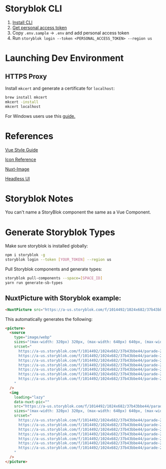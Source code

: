 # Storyblok CLI
1. [Install CLI](https://github.com/storyblok/storyblok-cli)
2. [Get personal access token](https://app.storyblok.com/#/me/account?tab=token)
3. Copy `.env.sample` -> `.env` and add personal access token
4. Run `storyblok login --token <PERSONAL_ACCESS_TOKEN> --region us`

# Launching Dev Environment

## HTTPS Proxy

Install `mkcert` and generate a certificate for `localhost`:

```bash
brew install mkcert
mkcert -install
mkcert localhost
```

For Windows users use this [guide.](https://www.storyblok.com/faq/setup-dev-server-https-windows)

# References

[Vue Style Guide](https://vuejs.org/style-guide/)

[Icon Reference](https://icon-sets.iconify.design/)

[Nuxt-Image](https://image.nuxtjs.org/components/nuxt-img)

[Headless UI](https://headlessui.com/)

# Storyblok Notes

You can't name a StoryBlok component the same as a Vue Component.

# Generate Storyblok Types

Make sure storyblok is installed globally:

```bash
npm i storyblok -g
storyblok login --token [YOUR_TOKEN] --region us
```

Pull Storyblok components and generate types:

```bash
storyblok pull-components --space=[SPACE_ID]
yarn run generate-sb-types
```

## NuxtPicture with Storyblok example:

```html
<NuxtPicture src="https://a-us.storyblok.com/f/1014492/1024x682/37b43bbe44/parade-2021-rear-view.webp" loading="lazy" />
```

This automatically generates the following:

```html
<picture>
  <source
    type="image/webp"
    sizes="(max-width: 320px) 320px, (max-width: 640px) 640px, (max-width: 768px) 768px, (max-width: 1024px) 1024px, (max-width: 1280px) 1280px, (max-width: 1536px) 1536px, 1536px"
    srcset="
      https://a-us.storyblok.com/f/1014492/1024x682/37b43bbe44/parade-2021-rear-view.webp/m/320x0/filters:format(webp)   320w,
      https://a-us.storyblok.com/f/1014492/1024x682/37b43bbe44/parade-2021-rear-view.webp/m/640x0/filters:format(webp)   640w,
      https://a-us.storyblok.com/f/1014492/1024x682/37b43bbe44/parade-2021-rear-view.webp/m/768x0/filters:format(webp)   768w,
      https://a-us.storyblok.com/f/1014492/1024x682/37b43bbe44/parade-2021-rear-view.webp/m/1024x0/filters:format(webp) 1024w,
      https://a-us.storyblok.com/f/1014492/1024x682/37b43bbe44/parade-2021-rear-view.webp/m/1280x0/filters:format(webp) 1280w,
      https://a-us.storyblok.com/f/1014492/1024x682/37b43bbe44/parade-2021-rear-view.webp/m/1536x0/filters:format(webp) 1536w,
      https://a-us.storyblok.com/f/1014492/1024x682/37b43bbe44/parade-2021-rear-view.webp/m/1536x0/filters:format(webp) 1536w
    "
  />
  <img
    loading="lazy"
    data-nuxt-pic=""
    src="https://a-us.storyblok.com/f/1014492/1024x682/37b43bbe44/parade-2021-rear-view.webp/m/1536x0/filters:format(png)"
    sizes="(max-width: 320px) 320px, (max-width: 640px) 640px, (max-width: 768px) 768px, (max-width: 1024px) 1024px, (max-width: 1280px) 1280px, (max-width: 1536px) 1536px, 1536px"
    srcset="
      https://a-us.storyblok.com/f/1014492/1024x682/37b43bbe44/parade-2021-rear-view.webp/m/320x0/filters:format(png)   320w,
      https://a-us.storyblok.com/f/1014492/1024x682/37b43bbe44/parade-2021-rear-view.webp/m/640x0/filters:format(png)   640w,
      https://a-us.storyblok.com/f/1014492/1024x682/37b43bbe44/parade-2021-rear-view.webp/m/768x0/filters:format(png)   768w,
      https://a-us.storyblok.com/f/1014492/1024x682/37b43bbe44/parade-2021-rear-view.webp/m/1024x0/filters:format(png) 1024w,
      https://a-us.storyblok.com/f/1014492/1024x682/37b43bbe44/parade-2021-rear-view.webp/m/1280x0/filters:format(png) 1280w,
      https://a-us.storyblok.com/f/1014492/1024x682/37b43bbe44/parade-2021-rear-view.webp/m/1536x0/filters:format(png) 1536w,
      https://a-us.storyblok.com/f/1014492/1024x682/37b43bbe44/parade-2021-rear-view.webp/m/1536x0/filters:format(png) 1536w
    "
  />
</picture>
```
